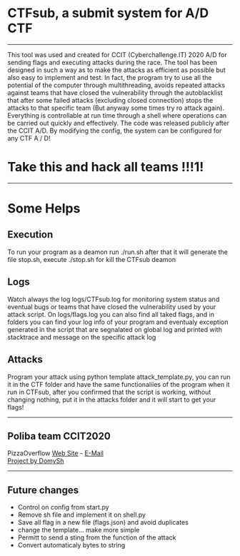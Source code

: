 
# CTFsub, a submit system for A/D CTF

---

This tool was used and created for CCIT (Cyberchallenge.IT) 2020 A/D for sending flags and executing attacks during the race. The tool has been designed in such a way as to make the attacks as efficient as possible but also easy to implement and test. In fact, the program try to use all the potential of the computer through multithreading, avoids repeated attacks against teams that have closed the vulnerability through the autoblacklist that after some failed attacks (excluding closed connection) stops the attacks to that specific team (But anyway some times try ro attack again). Everything is controllable at run time through a shell where operations can be carried out quickly and effectively. The code was released publicly after the CCIT A/D. By modifying the config, the system can be configured for any CTF A / D!

# Take this and hack all teams !!!1!

---

# Some Helps
## Execution
To run your program as a deamon run ./run.sh after that it will generate the file stop.sh, execute ./stop.sh for kill the CTFsub deamon

## Logs
Watch always the log logs/CTFsub.log for monitoring system status and eventual bugs or teams that have closed the vulnerability used by your attack script.
On logs/flags.log you can also find all taked flags, and in folders you can find your log info of your program and eventualy exception generated in the script that are segnalated on global log and printed with stacktrace and message on the specific attack log

## Attacks
Program your attack using python template attack_template.py, you can run it in the CTF folder and have the same functionaliies of the program when it run in CTFsub, after you confirmed that the script is working, without changing nothing, put it in the attacks folder and it will start to get your flags!

---

## Poliba team CCIT2020

PizzaOverflow <a href="https://pizzaoverflow.it">Web Site</a> - <a href="mailto:overflowpizza@gmail.com">E-Mail</a><br>
<a href="https://domysh.com">Project by DomySh</a>

---

## Future changes

<ul>
  <li>Control on config from start.py</li>
  <li>Remove sh file and implement it on shell.py</li>
  <li>Save all flag in a new file (flags.json) and avoid duplicates</li>
  <li>change the template... make more simple</li>
  <li>Permitt to send a sting from the function of the attack</li>
  <li>Convert automaticaly bytes to string</li>
</ul>



